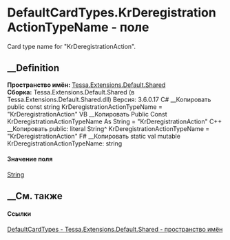 # DefaultCardTypes.KrDeregistrationActionTypeName - поле
Card type name for "KrDeregistrationAction".
## __Definition
 **Пространство имён:**
[Tessa.Extensions.Default.Shared](N_Tessa_Extensions_Default_Shared.htm)  
 **Сборка:** Tessa.Extensions.Default.Shared (в
Tessa.Extensions.Default.Shared.dll) Версия: 3.6.0.17
C# __Копировать
     public const string KrDeregistrationActionTypeName = "KrDeregistrationAction"
VB __Копировать
     Public Const KrDeregistrationActionTypeName As String = "KrDeregistrationAction"
C++ __Копировать
     public:
    literal String^ KrDeregistrationActionTypeName = "KrDeregistrationAction"
F# __Копировать
     static val mutable KrDeregistrationActionTypeName: string
#### Значение поля
[String](https://learn.microsoft.com/dotnet/api/system.string)
##  __См. также
#### Ссылки
[DefaultCardTypes - ](T_Tessa_Extensions_Default_Shared_DefaultCardTypes.htm)
[Tessa.Extensions.Default.Shared - пространство
имён](N_Tessa_Extensions_Default_Shared.htm)
